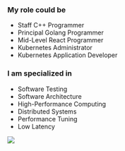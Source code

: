 <!--
**xnum/xnum** is a ✨ _special_ ✨ repository because its `README.md` (this file) appears on your GitHub profile.

Here are some ideas to get you started:

- 🔭 I’m currently working on ...
- 🌱 I’m currently learning ...
- 👯 I’m looking to collaborate on ...
- 🤔 I’m looking for help with ...
- 💬 Ask me about ...
- 📫 How to reach me: ...
- 😄 Pronouns: ...
- ⚡ Fun fact: ...
-->

### My role could be

- Staff C++ Programmer
- Principal Golang Programmer
- Mid-Level React Programmer
- Kubernetes Administrator
- Kubernetes Application Developer

### I am specialized in

- Software Testing
- Software Architecture
- High-Performance Computing
- Distributed Systems
- Performance Tuning
- Low Latency


<img src="https://komarev.com/ghpvc/?username=xnum&style=for-the-badge" />

